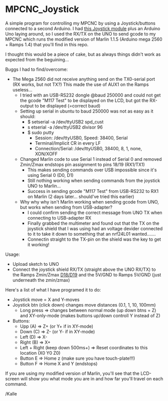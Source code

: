 # MPCNC_Joystick
A simple program for controlling my MPCNC by using a Joystick/buttons connected to a second Arduino.
I had [this Joystick module](https://www.google.com/search?safe=active&channel=fs&sxsrf=ALeKk01vf7am_4LdB9LMmfPR0lXqPkCMQQ:1601278914214&source=univ&tbm=isch&q=joystick+shield+v1.a&client=ubuntu&sa=X&ved=2ahUKEwj2uPjmrIvsAhVHiIsKHRgPCRsQjJkEegQICRAB&biw=1920&bih=894) plus an Arduino Uno laying around, so I used the RX/TX on the UNO to send gcode to my MPCNC which runs the modified version of Marlin 1.1.5 (Arduino mega 2560 + Ramps 1.4) that you'll find in this repo.

I thought this would be a piece of cake, but as always things didn't work as expected from the beguining...

Buggs I had to find/overcome: 
* The Mega 2560 did not receive anything send on the TX0-serial port (RX works, but not TX?) This made the use of AUX1 on the Ramps useless...
  *  I tried with an USB-RS232 dongle @baud 250000 and could not get the gcode "M117 Test" to be displayed on the LCD, but got the RX-output to be displayed (=correct baud)
    * Setting up serial in ubuntu to baud 250000 was not as easy as it should:
      * $ setserial -a /dev/ttyUSB2 spd_cust
      * s etserial -a /dev/ttyUSB2 divisor 96
      * $ sudo putty 
        * Session: /dev/ttyUSB0, Speed: 38400, Serial
        * Terminal/Implicit CR in every LF
        * Connection/Serial: /dev/ttyUSB0, 38400, 8, 1, none, XON/XOFF
  * Changed Marlin code to use Serial 1 instead of Serial 0 and removed Zmin/Zmax endstops pin assignment to pins 18/19 (RX1/TX1)
    * This makes sending commands over USB impossible since it's using Serial 0 (D0, D1)
    * Still nothing working when sending commands from the joystick UNO to Marlin...
    * Success in sending gcode "M117 Test" from USB-RS232 to RX1 on Marlin (2 days later... should've tried this earlier)
  * Why why why isn't Marlin working when sending gcode from UNO, but works when sending from USB-adapter?
    * I could confirm sending the correct message from UNO TX when connecting to USB-adapter RX
    * Finally grabbed the multimeter and found out that the TX on the joystick shield that I was using had an voltage devider connected to it to take it down to something that an nrf24L01 wanted....... 
    * Connectin straight to the TX-pin on the shield was the key to get it working!

Usage:
* Upload sketch to UNO
* Connect the joystick shield RX/TX (straight above the UNO RX/TX) to the Ramps Zmin/Zmax [D18/D19](https://m.media-amazon.com/images/S/aplus-media/sc/4dedd672-6684-42a1-88e2-8fe3860f3563.__CR0,0,970,600_PT0_SX970_V1___.jpg) and the 5V/GND to Ramps 5V/GND (just underneath the zmin/zmax)

Here's a list of what I have programed it to do: 
* Joystick move = X and Y-moves
* Joystick btn (click down) changes move distances (0.1, 1, 10, 100mm)
  * Long press => changes between normal mode (up down btns = Z) and XY-only-mode (makes buttons up/down controll Y instead of Z)
* Buttons:
  * Upp (A)  => Z+ (or Y+ if in XY-mode)
  * Down (C) => Z- (or Y- if in XY-mode)
  * Left (D) => X-
  * Right (B) => X+
  * Left + Right (keep down 500ms+) => Reset coordinates to this location (X0 Y0 Z0)
  * Button E => Home z (make sure you have touch-plate!!!)
  * Button F => Home X and Y (endstops)

If you are using my modified version of Marlin, you'll see that the LCD-screen will show you what mode you are in and how far you'll travel on each command. 

/Kalle
